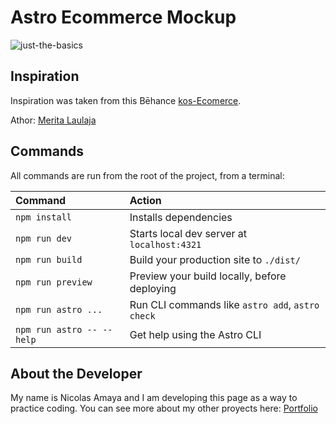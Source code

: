 # Astro Ecommerce Mockup

![just-the-basics](https://mir-s3-cdn-cf.behance.net/project_modules/2800_opt_1/88073d109770467.5fdb43869ac5e.png)

## Inspiration

Inspiration was taken from this Bēhance [kos-Ecomerce](https://www.behance.net/gallery/109770467/kos-eCommerce).

Athor: [Merita Laulaja](https://www.behance.net/meritarl)

## Commands

All commands are run from the root of the project, from a terminal:

| Command                   | Action                                           |
| :------------------------ | :----------------------------------------------- |
| `npm install`             | Installs dependencies                            |
| `npm run dev`             | Starts local dev server at `localhost:4321`      |
| `npm run build`           | Build your production site to `./dist/`          |
| `npm run preview`         | Preview your build locally, before deploying     |
| `npm run astro ...`       | Run CLI commands like `astro add`, `astro check` |
| `npm run astro -- --help` | Get help using the Astro CLI                     |

## About the Developer

My name is Nicolas Amaya and I am developing this page as a way to practice coding.
You can see more about my other proyects here: [Portfolio](https://nicolas-amaya.onrender.com/)
